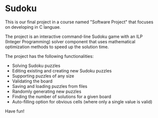 # Sudoku

This is our final project in a course named "Software Project" that focuses on developing in C languae. 

The project is an interactive command-line Sudoku game with an ILP (Integer Programming) solver component that uses mathematical optimization methods to speed up the solution time. 

The project has the following functionalities:
 - Solving Sudoku puzzles
 - Editing existing and creating new Sudoku puzzles
 - Supporting puzzles of any size
 - Validating the board 
 - Saving and loading puzzles from files 
 - Randomly generating new puzzles
 - Finding the number of solutions for a given board
 - Auto-filling option for obvious cells (where only a single value is valid)
 
 Have fun!

